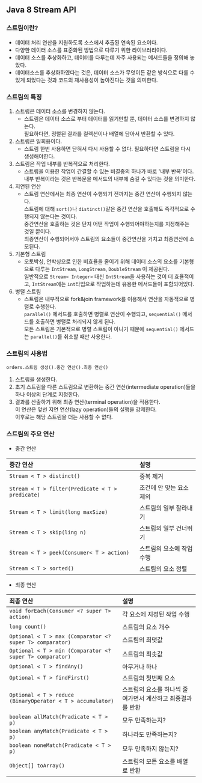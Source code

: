 ## Java 8 Stream API

### 스트림이란?
   * 데이터 처리 연산을 지원하도록 소스에서 추출된 연속된 요소이다.
   * 다양한 데이터 소스를 표준화된 방법으로 다루기 위한 라이브러리이다.
   * 데이터 소스를 추상화하고, 데이터를 다루는데 자주 사용되는 메서드들을 정의해 놓았다.
   * 데이터소스를 추상화하였다는 것은, 데이터 소스가 무엇이든 같은 방식으로 다룰 수 있게 되었다는 것과 코드의 재사용성이 높아진다는 것을 의미한다.

### 스트림의 특징
1. 스트림은 데이터 소스를 변경하지 않는다.
    * 스트림은 데이터 소스로 부터 데이터를 읽기만할 뿐, 데이터 소스를 변경하지 않는다.  
      필요하다면, 정렬된 결과를 컬렉션이나 배열에 담아서 반환할 수 있다.
2. 스트림은 일회용이다.
    * 스트림 한번 사용하면 닫혀서 다시 사용할 수 없다. 필요하다면 스트림을 다시 생성해야한다.
3. 스트림은 작업 내부를 반복적으로 처리한다.
    * 스트림을 이용한 작업이 간결할 수 있는 비결중의 하나가 바로 '내부 반복'이다.  
      내부 반복이라는 것은 반복문을 메서드의 내부에 숨길 수 있다는 것을 의미한다.
4. 지연된 연산
    * 스트림 연산에서는 최종 연산이 수행되기 전까지는 중간 연산이 수행되지 않는다.  
      스트림에 대해 `sort()`나 `distinct()`같은 중간 연산을 호출해도 즉각적으로 수행되지 않는다는 것이다.  
      중간연산을 호출하는 것은 단지 어떤 작업이 수행되어야하는지를 지정해주는 것일 뿐이다.  
      최종연산이 수행되어서야 스트림의 요소들이 중간연산을 거치고 최종연산에 소모된다.
5. 기본형 스트림
    * 오토박싱, 언박싱으로 인한 비효율을 줄이기 위해 데이터 소스의 요소를 기본형으로 다루는 `IntStream`, `LongStream`, `DoubleStream` 이 제공된다.  
      일반적으로 `Stream< Integer>` 대신 `IntStream`을 사용하는 것이 더 효율적이고, `IntStream`에는 `int`타입으로 작업하는데 유용한 메서드들이 포함되어있다.
6. 병렬 스트림
    * 스트림은 내부적으로 fork&join framework를 이용해서 연산을 자동적으로 병렬로 수행한다.  
      `parallel()` 메서드를 호출하면 병렬로 연산이 수행되고, `sequential()` 메서드를 호출하면 병렬로 처리되지 않게 된다.  
      모든 스트림은 기본적으로 병렬 스트림이 아니기 때문에 `sequential()` 메서드는 `parallel()`를 취소할 때만 사용한다.

### 스트림의 사용법

   `orders.스트림 생성().중간 연산().최종 연산()` 
   1. 스트림을 생성한다.
   2. 초기 스트림을 다른 스트림으로 변환하는 중간 연산(intermediate operation)들을 하나 이상의 단계로 지정한다.
   3. 결과를 산출하기 위해 최종 연산(terminal operation)을 적용한다.  
       이 연산은 앞선 지연 연산(lazy operation)들의 실행을 강제한다.  
       이후로는 해당 스트림을 더는 사용할 수 없다.
       
### 스트림의 주요 연산
   * 중간 연산  
 
   | 중간 연산 | 설명 |
   | :--- | :--- |
   | `Stream < T > distinct()` | 중복 제거 |
   | `Stream < T > filter(Predicate < T > predicate)` | 조건에 안 맞는 요소 제외 |
   | `Stream < T > limit(long maxSize)` | 스트림의 일부 잘라내기 |
   | `Stream < T > skip(ling n)` | 스트림의 일부 건너뛰기 |
   | `Stream < T > peek(Consumer< T > action)` | 스트림의 요소에 작업수행 |
   | `Stream < T > sorted()` | 스트림의 요소 정렬 |

   * 최종 연산  

   | 최종 연산 | 설명 |
   | :--- | :--- |
   | `void forEach(Consumer <? super T> action)` | 각 요소에 지정된 작업 수행 |
   | `long count()` | 스트림의 요소 개수 |
   | `Optional < T > max (Comparator <? super T> comparator)` | 스트림의 최댓값 |
   | `Optional < T > min (Comparator <? super T> comparator)`	 | 스트림의 최솟값 |
   | `Optional < T > findAny()` | 아무거나 하나 |
   | `Optional < T > findFirst()` | 스트림의 첫번째 요소 |
   | `Optional < T > reduce (BinaryOperator < T > accumulator)` | 스트림의 요소를 하나씩 줄여가면서 계산하고 최종결과를 반환 |
   | `boolean allMatch(Pradicate < T > p)` | 모두 만족하는지? |
   | `boolean anyMatch(Pradicate < T > p)` | 하나라도 만족하는지? |
   | `boolean noneMatch(Pradicate < T > p)` | 모두 만족하지 않는지? |
   | `Object[] toArray()` | 스트림의 모든 요소를 배열로 반환 |
